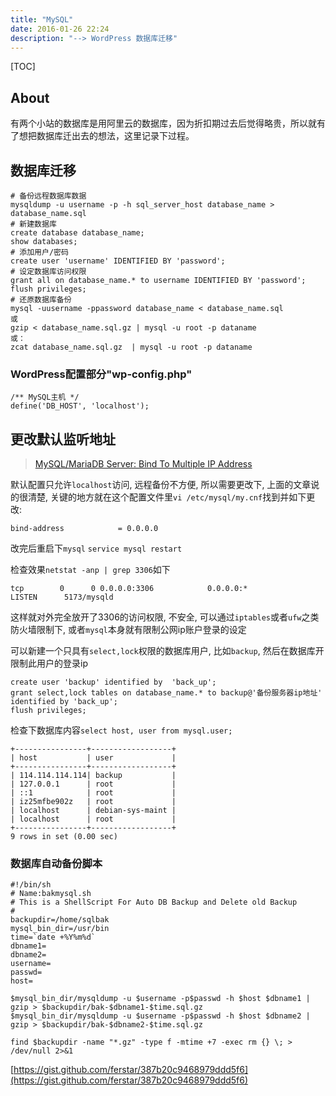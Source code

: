 ```yaml
---
title: "MySQL"
date: 2016-01-26 22:24
description: "--> WordPress 数据库迁移"
---
```


[TOC]

## About

有两个小站的数据库是用阿里云的数据库，因为折扣期过去后觉得略贵，所以就有了想把数据库迁出去的想法，这里记录下过程。

## 数据库迁移

```
# 备份远程数据库数据
mysqldump -u username -p -h sql_server_host database_name > database_name.sql
# 新建数据库
create database database_name;
show databases;
# 添加用户/密码
create user 'username' IDENTIFIED BY 'password';
# 设定数据库访问权限
grant all on database_name.* to username IDENTIFIED BY 'password';
flush privileges;
# 还原数据库备份
mysql -uusername -ppassword database_name < database_name.sql
或
gzip < database_name.sql.gz | mysql -u root -p dataname
或：
zcat database_name.sql.gz  | mysql -u root -p dataname
```

### WordPress配置部分"wp-config.php"

```
/** MySQL主机 */
define('DB_HOST', 'localhost');
```

## 更改默认监听地址

> [MySQL/MariaDB Server: Bind To Multiple IP Address](http://www.cyberciti.biz/faq/unix-linux-mysqld-server-bind-to-more-than-one-ip-address/) 

默认配置只允许`localhost`访问, 远程备份不方便, 所以需要更改下, 上面的文章说的很清楚, 关键的地方就在这个配置文件里`vi /etc/mysql/my.cnf`找到并如下更改:

```
bind-address            = 0.0.0.0
```

改完后重启下`mysql`
`service mysql restart`

检查效果`netstat -anp | grep 3306`如下

```
tcp        0      0 0.0.0.0:3306            0.0.0.0:*               LISTEN      5173/mysqld
```

这样就对外完全放开了3306的访问权限, 不安全, 可以通过`iptables`或者`ufw`之类防火墙限制下, 或者`mysql`本身就有限制公网ip账户登录的设定

可以新建一个只具有`select,lock`权限的数据库用户, 比如`backup`, 然后在数据库开限制此用户的登录ip

```
create user 'backup' identified by  'back_up';
grant select,lock tables on database_name.* to backup@'备份服务器ip地址' identified by 'back_up';
flush privileges;
```

检查下数据库内容`select host, user from mysql.user;`

```
+----------------+------------------+
| host           | user             |
+----------------+------------------+
| 114.114.114.114| backup           |
| 127.0.0.1      | root             |
| ::1            | root             |
| iz25mfbe902z   | root             |
| localhost      | debian-sys-maint |
| localhost      | root             |
+----------------+------------------+
9 rows in set (0.00 sec)
```

### 数据库自动备份脚本

```shell
#!/bin/sh
# Name:bakmysql.sh
# This is a ShellScript For Auto DB Backup and Delete old Backup
#
backupdir=/home/sqlbak
mysql_bin_dir=/usr/bin
time=`date +%Y%m%d`
dbname1=
dbname2=
username=
passwd=
host=

$mysql_bin_dir/mysqldump -u $username -p$passwd -h $host $dbname1 | gzip > $backupdir/bak-$dbname1-$time.sql.gz
$mysql_bin_dir/mysqldump -u $username -p$passwd -h $host $dbname2 | gzip > $backupdir/bak-$dbname2-$time.sql.gz

find $backupdir -name "*.gz" -type f -mtime +7 -exec rm {} \; > /dev/null 2>&1
```
[https://gist.github.com/ferstar/387b20c9468979ddd5f6](https://gist.github.com/ferstar/387b20c9468979ddd5f6)